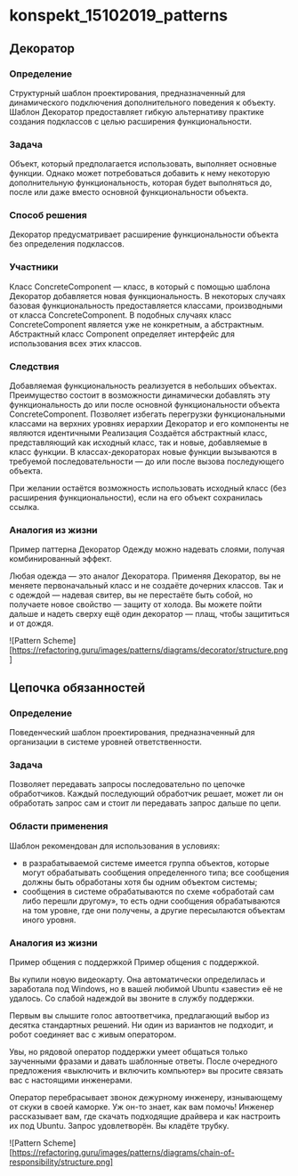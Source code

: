 # konspekt_15102019_patterns
## Декоратор
### Определение
Cтруктурный шаблон проектирования, предназначенный для динамического подключения дополнительного поведения к объекту. Шаблон Декоратор предоставляет гибкую альтернативу практике создания подклассов с целью расширения функциональности.

### Задача

Объект, который предполагается использовать, выполняет основные функции. Однако может потребоваться добавить к нему некоторую дополнительную функциональность, которая будет выполняться до, после или даже вместо основной функциональности объекта.

### Способ решения

Декоратор предусматривает расширение функциональности объекта без определения подклассов.

### Участники

Класс ConcreteComponent — класс, в который с помощью шаблона Декоратор добавляется новая функциональность. В некоторых случаях базовая функциональность предоставляется классами, производными от класса ConcreteComponent. В подобных случаях класс ConcreteComponent является уже не конкретным, а абстрактным. Абстрактный класс Component определяет интерфейс для использования всех этих классов.

### Следствия

Добавляемая функциональность реализуется в небольших объектах. Преимущество состоит в возможности динамически добавлять эту функциональность до или после основной функциональности объекта ConcreteComponent.
Позволяет избегать перегрузки функциональными классами на верхних уровнях иерархии
Декоратор и его компоненты не являются идентичными
Реализация
Создаётся абстрактный класс, представляющий как исходный класс, так и новые, добавляемые в класс функции. В классах-декораторах новые функции вызываются в требуемой последовательности — до или после вызова последующего объекта.

При желании остаётся возможность использовать исходный класс (без расширения функциональности), если на его объект сохранилась ссылка.

### Аналогия из жизни
Пример паттерна Декоратор
Одежду можно надевать слоями, получая комбинированный эффект.

Любая одежда — это аналог Декоратора. Применяя Декоратор, вы не меняете первоначальный класс и не создаёте дочерних классов. Так и с одеждой — надевая свитер, вы не перестаёте быть собой, но получаете новое свойство — защиту от холода. Вы можете пойти дальше и надеть сверху ещё один декоратор — плащ, чтобы защититься и от дождя.

![Pattern Scheme][https://refactoring.guru/images/patterns/diagrams/decorator/structure.png]


## Цепочка обязанностей
### Определение
Поведенческий шаблон проектирования, предназначенный для организации в системе уровней ответственности.

### Задача
Позволяет передавать запросы последовательно по цепочке обработчиков. Каждый последующий обработчик решает, может ли он обработать запрос сам и стоит ли передавать запрос дальше по цепи.

### Области применения
Шаблон рекомендован для использования в условиях:

- в разрабатываемой системе имеется группа объектов, которые могут обрабатывать сообщения определенного типа;
все сообщения должны быть обработаны хотя бы одним объектом системы;
- сообщения в системе обрабатываются по схеме «обработай сам либо перешли другому», то есть одни сообщения обрабатываются на том уровне, где они получены, а другие пересылаются объектам иного уровня.

### Аналогия из жизни
Пример общения с поддержкой
Пример общения с поддержкой.

Вы купили новую видеокарту. Она автоматически определилась и заработала под Windows, но в вашей любимой Ubuntu «завести» её не удалось. Со слабой надеждой вы звоните в службу поддержки.

Первым вы слышите голос автоответчика, предлагающий выбор из десятка стандартных решений. Ни один из вариантов не подходит, и робот соединяет вас с живым оператором.

Увы, но рядовой оператор поддержки умеет общаться только заученными фразами и давать шаблонные ответы. После очередного предложения «выключить и включить компьютер» вы просите связать вас с настоящими инженерами.

Оператор перебрасывает звонок дежурному инженеру, изнывающему от скуки в своей каморке. Уж он-то знает, как вам помочь! Инженер рассказывает вам, где скачать подходящие драйвера и как настроить их под Ubuntu. Запрос удовлетворён. Вы кладёте трубку.

![Pattern Scheme][https://refactoring.guru/images/patterns/diagrams/chain-of-responsibility/structure.png]
